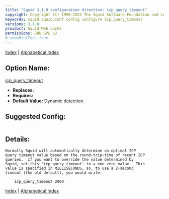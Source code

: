 ```yaml
---
title: "Squid 3.1.0 configuration directive: icp_query_timeout"
copyright: Copyright (C) 1996-2023 The Squid Software Foundation and contributors
keywords: squid squid.conf config configure icp_query_timeout
versions: 3.1.0
proiduct: Squid Web cache
permissions: GNU GPL v2
# showMiniToc: true
---
```

[Index](index#toc_icp_query_timeout) | [Alphabetical Index](index_all#toc_icp_query_timeout)

## Option Name:
[icp_query_timeout](#icp_query_timeout)
 * **Replaces:** 
 * **Requires:** 
 * **Default Value:** Dynamic detection.


## Suggested Config:
```plaintext

```

## Details:

	Normally Squid will automatically determine an optimal ICP
	query timeout value based on the round-trip-time of recent ICP
	queries.  If you want to override the value determined by
	Squid, set this 'icp_query_timeout' to a non-zero value.  This
	value is specified in MILLISECONDS, so, to use a 2-second
	timeout (the old default), you would write:

		icp_query_timeout 2000



[Index](index#toc_icp_query_timeout) | [Alphabetical Index](index_all#toc_icp_query_timeout)

